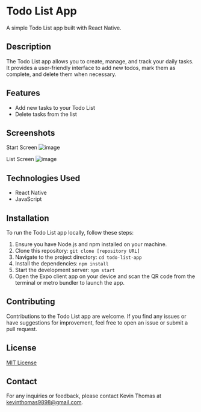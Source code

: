 # Todo List App

A simple Todo List app built with React Native.

## Description

The Todo List app allows you to create, manage, and track your daily tasks. It provides a user-friendly interface to add new todos, mark them as complete, and delete them when necessary.

## Features

- Add new tasks to your Todo List
- Delete tasks from the list

## Screenshots

Start Screen
![image](https://github.com/kevinthomas9898/Todo-List-Project/assets/70441140/0606e50f-c94c-4ec2-9516-23bf6160781f)

List Screen
![image](https://github.com/kevinthomas9898/Todo-List-Project/assets/70441140/9c1855e2-59ac-4f76-8ea9-ba69ee79797d)


## Technologies Used

- React Native
- JavaScript

## Installation

To run the Todo List app locally, follow these steps:

1. Ensure you have Node.js and npm installed on your machine.
2. Clone this repository: `git clone [repository URL]`
3. Navigate to the project directory: `cd todo-list-app`
4. Install the dependencies: `npm install`
5. Start the development server: `npm start`
6. Open the Expo client app on your device and scan the QR code from the terminal or metro bundler to launch the app.

## Contributing

Contributions to the Todo List app are welcome. If you find any issues or have suggestions for improvement, feel free to open an issue or submit a pull request.

## License

[MIT License](LICENSE)

## Contact

For any inquiries or feedback, please contact Kevin Thomas at kevinthomas9898@gmail.com.

